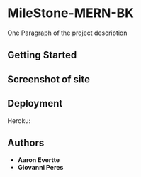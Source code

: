 # MileStone-MERN-BK

One Paragraph of the project description


## Getting Started
## Screenshot of site 
## Deployment

Heroku: 

## Authors

  - **Aaron Evertte** 
  - **Giovanni Peres**

